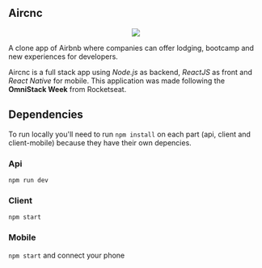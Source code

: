 ## Aircnc

<p align="center">
  <img width="auto" height="auto" src="aircnc-mockup.png">
</p>

A clone app of Airbnb where companies can offer lodging, bootcamp and new experiences for developers.

Aircnc is a full stack app using *Node.js* as backend, *ReactJS* as front and *React Native* for mobile. This application was made following the **OmniStack Week** from Rocketseat.

## Dependencies

To run locally you'll need to run `npm install` on each part (api, client and client-mobile) because they have their own depencies.

### Api
`npm run dev`

### Client
`npm start`

### Mobile
`npm start` and connect your phone
